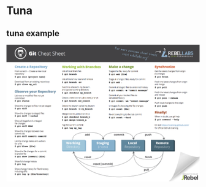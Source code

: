 # Tuna
tuna example 
--------------------------


![Image of Git commands](Git-Cheat-Sheet-pdf-v2.png)

